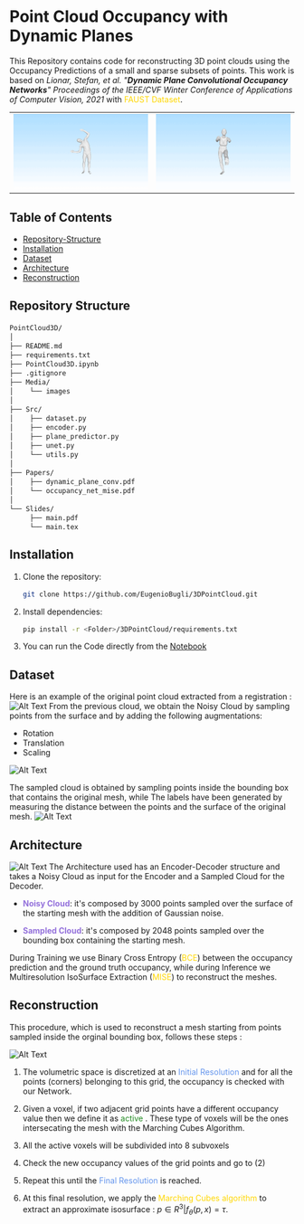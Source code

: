 # Point Cloud Occupancy with Dynamic Planes

This Repository contains code for reconstructing 3D point clouds using the Occupancy Predictions of a small and sparse subsets of points.
This work is based on *Lionar, Stefan, et al. "**Dynamic Plane Convolutional Occupancy Networks**" Proceedings of the IEEE/CVF Winter Conference of Applications of Computer Vision, 2021* with <font color="gold">FAUST Dataset</font>.

<table>
  <tr>
    <td>
      <img src="./Media/test_scan_191.gif" alt="First GIF">
    </td>
    <td>
      <img src="./Media/test_scan_137.gif" alt="Second GIF">
    </td>
  </tr>
</table>

## Table of Contents
- [Repository-Structure](#repository-structure)
- [Installation](#installation)
- [Dataset](#dataset)
- [Architecture](#architecture)
- [Reconstruction](#reconstruction)

## Repository Structure
```plaintext
PointCloud3D/
│
├── README.md
├── requirements.txt
├── PointCloud3D.ipynb
├── .gitignore
├── Media/
│    └── images
│
├── Src/
│    ├── dataset.py
│    ├── encoder.py
│    ├── plane_predictor.py
│    ├── unet.py
│    └── utils.py
│    
├── Papers/
│    ├── dynamic_plane_conv.pdf
│    └── occupancy_net_mise.pdf
│
└── Slides/
     ├── main.pdf
     └── main.tex
```

## Installation

1. Clone the repository:
   ```bash
   git clone https://github.com/EugenioBugli/3DPointCloud.git
2. Install dependencies:
    ```bash
    pip install -r <Folder>/3DPointCloud/requirements.txt
3. You can run the Code directly from the [Notebook](PointCloud3D.ipynb)

## Dataset

Here is an example of the original point cloud extracted from a registration : 
![Alt Text](./Media/example/registration.png)
From the previous cloud, we obtain the Noisy Cloud by sampling points from the surface and by adding the following augmentations:

- Rotation
- Translation
- Scaling

![Alt Text](./Media/example/augmented_noisy_cloud.png)

The sampled cloud is obtained by sampling points inside the bounding box that contains the original mesh, while The labels have been generated by measuring the distance between the points and the surface of the original mesh.
![Alt Text](./Media/example/sampled_cloud.png)

## Architecture
![Alt Text](./Media/pipeline_scuro.png)
The Architecture used has an Encoder-Decoder structure and takes a Noisy Cloud as input for the Encoder and a Sampled Cloud for the Decoder.

- <font color="mediumpurple">**Noisy Cloud**</font>: it's composed by 3000 points sampled over the surface of the starting mesh with the addition of Gaussian noise.

- <font color="mediumpurple">**Sampled Cloud**</font>: it's composed by 2048 points sampled over the bounding box containing the starting mesh.

During Training we use Binary Cross Entropy (<font color="gold">BCE</font>) between the occupancy prediction and the ground truth occupancy, while during Inference we Multiresolution IsoSurface Extraction (<font color="gold">MISE</font>) to reconstruct the meshes.

## Reconstruction

This procedure, which is used to reconstruct a mesh starting from points sampled inside the orginal bounding box, follows these steps :

![Alt Text](./Media/mise.png)

1. The volumetric space is discretized at an <font color="cornflowerblue">Initial Resolution</font> and for all the points (corners) belonging to this grid, the occupancy is checked with our Network.

2. Given a voxel, if two adjacent grid points have a different occupancy value then we define it as <font color="forestgreen"> active </font>. These type of voxels will be the ones intersecating the mesh with the Marching Cubes Algorithm.

3. All the active voxels will be subdivided into 8 subvoxels

4. Check the new occupancy values of the grid points and go to (2)

5. Repeat this until the <font color="cornflowerblue">Final Resolution</font> is reached.

    
6. At this final resolution, we apply the <font color="gold">Marching Cubes algorithm</font> to extract an approximate isosurface : ${p ∈ R^3 | f_θ(p,x) = τ}$.